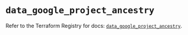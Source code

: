# `data_google_project_ancestry`

Refer to the Terraform Registry for docs: [`data_google_project_ancestry`](https://registry.terraform.io/providers/hashicorp/google/6.50.0/docs/data-sources/project_ancestry).
